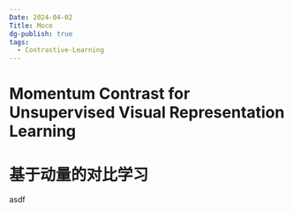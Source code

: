 ```yaml
---
Date: 2024-04-02
Title: Moco
dg-publish: true
tags:
  - Contrastive-Learning
---
```


# Momentum Contrast for Unsupervised Visual Representation Learning
# 基于动量的对比学习
asdf